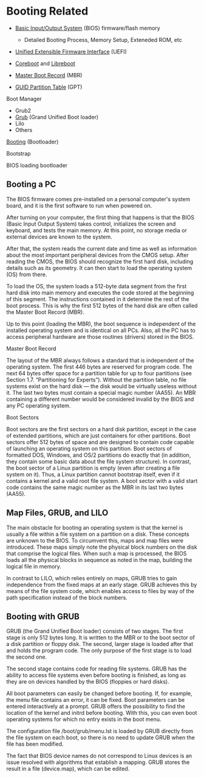 # Booting Related

- [Basic Input/Output System](https://en.wikipedia.org/wiki/BIOS) (BIOS) firmware/flash memory 
  - Detailed Booting Process, Memory Setup, Exteneded ROM, etc
- [Unified Extensible Firmware Interface](https://en.wikipedia.org/wiki/Unified_Extensible_Firmware_Interface) (UEFI)
- [Coreboot](https://en.wikipedia.org/wiki/Coreboot) and [Libreboot](https://en.wikipedia.org/wiki/Libreboot)

- [Master Boot Record](https://en.wikipedia.org/wiki/Master_boot_record) (MBR)
- [GUID Partition Table](https://en.wikipedia.org/wiki/GUID_Partition_Table) (GPT)

Boot Manager
  - Grub2
  - [Grub](http://www.gnu.org/software/grub/) (Grand Unified Boot loader)
  - Lilo
  - Others

[Booting](https://en.wikipedia.org/wiki/Booting#Boot-loader) (Bootloader)

Bootstrap

BIOS loading bootloader


## Booting a PC

The BIOS firmware comes pre-installed on a personal computer's system board, and it is the first software to run when powered on.

After turning on your computer, the first thing that happens is that the BIOS (Basic Input Output System) takes control, initializes the screen and keyboard, and tests the main memory. At this point, no storage media or external devices are known to the system.

After that, the system reads the current date and time as well as information about the most important peripheral devices from the CMOS setup. After reading the CMOS, the BIOS should recognize the first hard disk, including details such as its geometry. It can then start to load the operating system (OS) from there.

To load the OS, the system loads a 512-byte data segment from the first hard disk into main memory and executes the code stored at the beginning of this segment. The instructions contained in it determine the rest of the boot process. This is why the first 512 bytes of the hard disk are often called the Master Boot Record (MBR).

Up to this point (loading the MBR), the boot sequence is independent of the installed operating system and is identical on all PCs. Also, all the PC has to access peripheral hardware are those routines (drivers) stored in the BIOS.

Master Boot Record

The layout of the MBR always follows a standard that is independent of the operating system. The first 446 bytes are reserved for program code. The next 64 bytes offer space for a partition table for up to four partitions (see Section 1.7. “Partitioning for Experts”). Without the partition table, no file systems exist on the hard disk — the disk would be virtually useless without it. The last two bytes must contain a special magic number (AA55). An MBR containing a different number would be considered invalid by the BIOS and any PC operating system.

Boot Sectors

Boot sectors are the first sectors on a hard disk partition, except in the case of extended partitions, which are just containers for other partitions. Boot sectors offer 512 bytes of space and are designed to contain code capable of launching an operating system on this partition. Boot sectors of formatted DOS, Windows, and OS/2 partitions do exactly that (in addition, they contain some basic data about the file system structure). In contrast, the boot sector of a Linux partition is empty (even after creating a file system on it). Thus, a Linux partition cannot bootstrap itself, even if it contains a kernel and a valid root file system. A boot sector with a valid start code contains the same magic number as the MBR in its last two bytes (AA55).

## Map Files, GRUB, and LILO

The main obstacle for booting an operating system is that the kernel is usually a file within a file system on a partition on a disk. These concepts are unknown to the BIOS. To circumvent this, maps and map files were introduced. These maps simply note the physical block numbers on the disk that comprise the logical files. When such a map is processed, the BIOS loads all the physical blocks in sequence as noted in the map, building the logical file in memory.

In contrast to LILO, which relies entirely on maps, GRUB tries to gain independence from the fixed maps at an early stage. GRUB achieves this by means of the file system code, which enables access to files by way of the path specification instead of the block numbers.

## Booting with GRUB

GRUB (the Grand Unified Boot loader) consists of two stages. The first stage is only 512 bytes long. It is written to the MBR or to the boot sector of a disk partition or floppy disk. The second, larger stage is loaded after that and holds the program code. The only purpose of the first stage is to load the second one.

The second stage contains code for reading file systems. GRUB has the ability to access file systems even before booting is finished, as long as they are on devices handled by the BIOS (floppies or hard disks).

All boot parameters can easily be changed before booting. If, for example, the menu file contains an error, it can be fixed. Boot parameters can be entered interactively at a prompt. GRUB offers the possibility to find the location of the kernel and initrd before booting. With this, you can even boot operating systems for which no entry exists in the boot menu.

The configuration file /boot/grub/menu.lst is loaded by GRUB directly from the file system on each boot, so there is no need to update GRUB when the file has been modified.

The fact that BIOS device names do not correspond to Linux devices is an issue resolved with algorithms that establish a mapping. GRUB stores the result in a file (device.map), which can be edited. 
